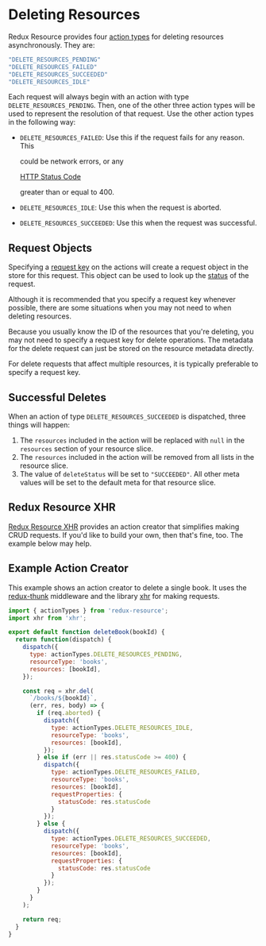 # Deleting Resources

Redux Resource provides four [action types](./) for deleting resources asynchronously. They are:

```javascript
"DELETE_RESOURCES_PENDING"
"DELETE_RESOURCES_FAILED"
"DELETE_RESOURCES_SUCCEEDED"
"DELETE_RESOURCES_IDLE"
```

Each request will always begin with an action with type `DELETE_RESOURCES_PENDING`. Then, one of the other three action types will be used to represent the resolution of that request. Use the other action types in the following way:

* `DELETE_RESOURCES_FAILED`: Use this if the request fails for any reason. This

  could be network errors, or any

  [HTTP Status Code](https://en.wikipedia.org/wiki/List_of_HTTP_status_codes)

  greater than or equal to 400.

* `DELETE_RESOURCES_IDLE`: Use this when the request is aborted.
* `DELETE_RESOURCES_SUCCEEDED`: Use this when the request was successful.

## Request Objects

Specifying a [request key](https://github.com/jamesplease/redux-resource/tree/9ec75169fbfdce22b9e69697a049704cb4f3998a/docs/requests/requests/request-keys.md) on the actions will create a request object in the store for this request. This object can be used to look up the [status](https://github.com/jamesplease/redux-resource/tree/9ec75169fbfdce22b9e69697a049704cb4f3998a/docs/requests/requests/request-statuses.md) of the request.

Although it is recommended that you specify a request key whenever possible, there are some situations when you may not need to when deleting resources.

Because you usually know the ID of the resources that you're deleting, you may not need to specify a request key for delete operations. The metadata for the delete request can just be stored on the resource metadata directly.

For delete requests that affect multiple resources, it is typically preferable to specify a request key.

## Successful Deletes

When an action of type `DELETE_RESOURCES_SUCCEEDED` is dispatched, three things will happen:

1. The `resources` included in the action will be replaced with `null` in the `resources` section of your resource slice.
2. The `resources` included in the action will be removed from all lists in the resource slice.
3. The value of `deleteStatus` will be set to `"SUCCEEDED"`. All other meta values will be set to the default meta for that resource slice.

## Redux Resource XHR

[Redux Resource XHR](../../ecosystem-extras/redux-resource-xhr.md) provides an action creator that simplifies making CRUD requests. If you'd like to build your own, then that's fine, too. The example below may help.

## Example Action Creator

This example shows an action creator to delete a single book. It uses the [redux-thunk](https://github.com/gaearon/redux-thunk) middleware and the library [xhr](https://github.com/naugtur/xhr) for making requests.

```javascript
import { actionTypes } from 'redux-resource';
import xhr from 'xhr';

export default function deleteBook(bookId) {
  return function(dispatch) {
    dispatch({
      type: actionTypes.DELETE_RESOURCES_PENDING,
      resourceType: 'books',
      resources: [bookId],
    });

    const req = xhr.del(
      `/books/${bookId}`,
      (err, res, body) => {
        if (req.aborted) {
          dispatch({
            type: actionTypes.DELETE_RESOURCES_IDLE,
            resourceType: 'books',
            resources: [bookId],
          });
        } else if (err || res.statusCode >= 400) {
          dispatch({
            type: actionTypes.DELETE_RESOURCES_FAILED,
            resourceType: 'books',
            resources: [bookId],
            requestProperties: {
              statusCode: res.statusCode 
            }
          });
        } else {
          dispatch({
            type: actionTypes.DELETE_RESOURCES_SUCCEEDED,
            resourceType: 'books',
            resources: [bookId],
            requestProperties: {
              statusCode: res.statusCode 
            }
          });
        }
      }
    );

    return req;
  }
}
```

